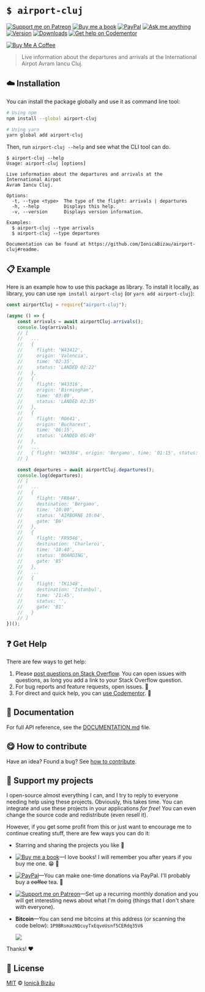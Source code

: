<!-- Please do not edit this file. Edit the `blah` field in the `package.json` instead. If in doubt, open an issue. -->


















# `$ airport-cluj`

 [![Support me on Patreon][badge_patreon]][patreon] [![Buy me a book][badge_amazon]][amazon] [![PayPal][badge_paypal_donate]][paypal-donations] [![Ask me anything](https://img.shields.io/badge/ask%20me-anything-1abc9c.svg)](https://github.com/IonicaBizau/ama) [![Version](https://img.shields.io/npm/v/airport-cluj.svg)](https://www.npmjs.com/package/airport-cluj) [![Downloads](https://img.shields.io/npm/dt/airport-cluj.svg)](https://www.npmjs.com/package/airport-cluj) [![Get help on Codementor](https://cdn.codementor.io/badges/get_help_github.svg)](https://www.codementor.io/johnnyb?utm_source=github&utm_medium=button&utm_term=johnnyb&utm_campaign=github)

<a href="https://www.buymeacoffee.com/H96WwChMy" target="_blank"><img src="https://www.buymeacoffee.com/assets/img/custom_images/yellow_img.png" alt="Buy Me A Coffee"></a>







> Live information about the departures and arrivals at the International Airpot Avram Iancu Cluj.

















## :cloud: Installation

You can install the package globally and use it as command line tool:


```sh
# Using npm
npm install --global airport-cluj

# Using yarn
yarn global add airport-cluj
```


Then, run `airport-cluj --help` and see what the CLI tool can do.


```
$ airport-cluj --help
Usage: airport-cluj [options]

Live information about the departures and arrivals at the International Airpot
Avram Iancu Cluj.

Options:
  -t, --type <type>  The type of the flight: arrivals | departures
  -h, --help         Displays this help.
  -v, --version      Displays version information.

Examples:
  $ airport-cluj --type arrivals
  $ airport-cluj --type departures

Documentation can be found at https://github.com/IonicaBizau/airport-cluj#readme.
```













## :clipboard: Example



Here is an example how to use this package as library. To install it locally, as library, you can use `npm install airport-cluj` (or `yarn add airport-cluj`):



```js
const airportCluj = require("airport-cluj");

(async () => {
    const arrivals = await airportCluj.arrivals();
    console.log(arrivals);
    // [
    //   ...
    //   {
    //     flight: 'W43412',
    //     origin: 'Valencia',
    //     time: '02:35',
    //     status: 'LANDED 02:22'
    //   },
    //   {
    //     flight: 'W43316',
    //     origin: 'Birmingham',
    //     time: '03:00',
    //     status: 'LANDED 02:35'
    //   },
    //   {
    //     flight: 'RO641',
    //     origin: 'Bucharest',
    //     time: '06:15',
    //     status: 'LANDED 05:49'
    //   },
    //   ...
    //   { flight: 'W43384', origin: 'Bergamo', time: '01:15', status: '' }
    // ]

    const departures = await airportCluj.departures();
    console.log(departures);
    // [
    //   ...
    //   {
    //     flight: 'FR844',
    //     destination: 'Bergamo',
    //     time: '10:00',
    //     status: 'AIRBORNE 10:04',
    //     gate: 'B6'
    //   },
    //   {
    //     flight: 'FR9546',
    //     destination: 'Charleroi',
    //     time: '10:40',
    //     status: 'BOARDING',
    //     gate: 'B5'
    //   },
    //   ...
    //   {
    //     flight: 'TK1348',
    //     destination: 'Istanbul',
    //     time: '21:45',
    //     status: '',
    //     gate: 'B1'
    //   }
    // ]
})();
```












## :question: Get Help

There are few ways to get help:



 1. Please [post questions on Stack Overflow](https://stackoverflow.com/questions/ask). You can open issues with questions, as long you add a link to your Stack Overflow question.
 2. For bug reports and feature requests, open issues. :bug:
 3. For direct and quick help, you can [use Codementor](https://www.codementor.io/johnnyb). :rocket:







## :memo: Documentation

For full API reference, see the [DOCUMENTATION.md][docs] file.












## :yum: How to contribute
Have an idea? Found a bug? See [how to contribute][contributing].


## :sparkling_heart: Support my projects
I open-source almost everything I can, and I try to reply to everyone needing help using these projects. Obviously,
this takes time. You can integrate and use these projects in your applications *for free*! You can even change the source code and redistribute (even resell it).

However, if you get some profit from this or just want to encourage me to continue creating stuff, there are few ways you can do it:


 - Starring and sharing the projects you like :rocket:
 - [![Buy me a book][badge_amazon]][amazon]—I love books! I will remember you after years if you buy me one. :grin: :book:
 - [![PayPal][badge_paypal]][paypal-donations]—You can make one-time donations via PayPal. I'll probably buy a ~~coffee~~ tea. :tea:
 - [![Support me on Patreon][badge_patreon]][patreon]—Set up a recurring monthly donation and you will get interesting news about what I'm doing (things that I don't share with everyone).
 - **Bitcoin**—You can send me bitcoins at this address (or scanning the code below): `1P9BRsmazNQcuyTxEqveUsnf5CERdq35V6`

    ![](https://i.imgur.com/z6OQI95.png)


Thanks! :heart:
























## :scroll: License

[MIT][license] © [Ionică Bizău][website]






[license]: /LICENSE
[website]: https://ionicabizau.net
[contributing]: /CONTRIBUTING.md
[docs]: /DOCUMENTATION.md
[badge_patreon]: https://ionicabizau.github.io/badges/patreon.svg
[badge_amazon]: https://ionicabizau.github.io/badges/amazon.svg
[badge_paypal]: https://ionicabizau.github.io/badges/paypal.svg
[badge_paypal_donate]: https://ionicabizau.github.io/badges/paypal_donate.svg
[patreon]: https://www.patreon.com/ionicabizau
[amazon]: http://amzn.eu/hRo9sIZ
[paypal-donations]: https://www.paypal.com/cgi-bin/webscr?cmd=_s-xclick&hosted_button_id=RVXDDLKKLQRJW
